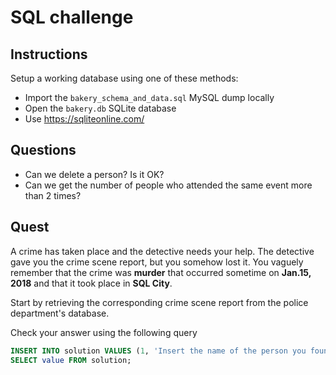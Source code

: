 # SQL challenge

## Instructions
Setup a working database using one of these methods:
* Import the `bakery_schema_and_data.sql` MySQL dump locally
* Open the `bakery.db` SQLite database
* Use https://sqliteonline.com/


## Questions
* Can we delete a person? Is it OK?
* Can we get the number of people who attended the same event more than 2 times?

## Quest
A crime has taken place and the detective needs your help. The detective gave
you the crime scene report, but you somehow lost it. You vaguely remember that
the crime was **murder** that occurred sometime on **Jan.15, 2018** and that it
took place in **SQL City**.

Start by retrieving the corresponding crime scene report from the police
department's database.


Check your answer using the following query

```sql
INSERT INTO solution VALUES (1, 'Insert the name of the person you found here');
SELECT value FROM solution;
```
